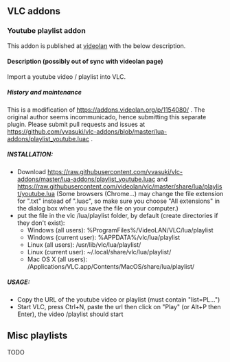 ## VLC addons
### Youtube playlist addon

This addon is published at [videolan](https://addons.videolan.org/p/1344170/) with the below description.

#### Description (possibly out of sync with videolan page)
Import a youtube video / playlist into VLC.

##### History and maintenance
This is a modification of https://addons.videolan.org/p/1154080/ . The original author seems incommunicado, hence submitting this separate plugin. Please submit pull requests and issues at https://github.com/vvasuki/vlc-addons/blob/master/lua-addons/playlist_youtube.luac .

##### INSTALLATION:
- Download https://raw.githubusercontent.com/vvasuki/vlc-addons/master/lua-addons/playlist_youtube.luac and https://raw.githubusercontent.com/videolan/vlc/master/share/lua/playlist/youtube.lua (Some browsers (Chrome...) may change the file extension for ".txt" instead of ".luac", so make sure you choose "All extensions" in the dialog box when you save the file on your computer.)
- put the file in the vlc /lua/playlist folder, by default (create directories if they don't exist):
  * Windows (all users): %ProgramFiles%/VideoLAN/VLC/lua/playlist
  * Windows (current user): %APPDATA%/vlc/lua/playlist
  * Linux (all users): /usr/lib/vlc/lua/playlist/
  * Linux (current user): ~/.local/share/vlc/lua/playlist/
  * Mac OS X (all users): /Applications/VLC.app/Contents/MacOS/share/lua/playlist/


##### USAGE:
- Copy the URL of the youtube video or playlist (must contain "list=PL...")
- Start VLC, press Ctrl+N, paste the url then click on "Play" (or Alt+P then Enter), the video /playlist should start

## Misc playlists
TODO
